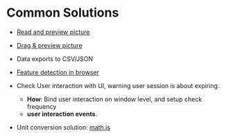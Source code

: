 
# Common Solutions

- [Read and preview picture](https://www.youtube.com/watch?v=-AR-6X_98rM&ab_channel=KyleRobinsonYoung)
- [Drag & preview picture](https://www.youtube.com/watch?v=-AR-6X_98rM&ab_channel=KyleRobinsonYoung)
- Data exports to CSV/JSON
- [Feature detection in browser](https://developer.mozilla.org/en-US/docs/Learn/Tools_and_testing/Cross_browser_testing/Feature_detection)
- Check User interaction with UI, warning user session is about expiring.
   - **How**:  Bind user interaction on window level, and setup check frequency
   - **user interaction events**.

- Unit conversion solution: [math.js](https://github.com/josdejong/mathjs)

